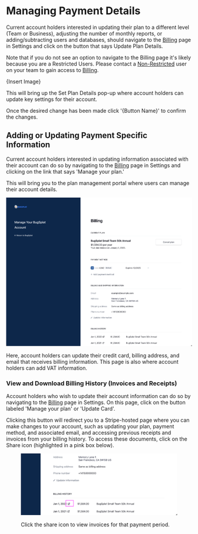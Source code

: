 # Managing Payment Details

Current account holders interested in updating their plan to a different level (Team or Business), adjusting the number of monthly reports, or adding/subtracting users and databases, should navigate to the [Billing](https://app.bugsplat.com/v2/settings/company/billing) page in Settings and click on the button that says Update Plan Details.

Note that if you do not see an option to navigate to the Billing page it's likely because you are a Restricted Users. Please contact a [Non-Restricted](../introduction/user-permissions.md) user on your team to gain access to [Billing](../billing/).

{Insert Image}

This will bring up the Set Plan Details pop-up where account holders can update key settings for their account.

Once the desired change has been made click '{Button Name}' to confirm the changes.

## Adding or Updating Payment Specific Information

Current account holders interested in updating information associated with their account can do so by navigating to the [Billing](https://app.bugsplat.com/v2/settings/company/billing) page in Settings and clicking on the link that says 'Manage your plan.'

This will bring you to the plan management portal where users can manage their account details.

![](../../.gitbook/assets/billing-management-potral.png)

Here, account holders can update their credit card, billing address, and email that receives billing information. This page is also where account holders can add VAT information.

### View and Download Billing History (Invoices and Receipts)&#x20;

Account holders who wish to update their account information can do so by navigating to the [Billing](https://app.bugsplat.com/v2/settings/company/billing) page in Settings. On this page, click on the button labeled 'Manage your plan' or 'Update Card'.

Clicking this button will redirect you to a Stripe-hosted page where you can make changes to your account, such as updating your plan, payment method, and associated email, and accessing previous receipts and invoices from your billing history. To access these documents, click on the Share icon (highlighted in a pink box below).

<figure><img src="../../.gitbook/assets/billing-management-potral-view-invoice.png" alt=""><figcaption><p>Click the share icon to view invoices for that payment period.</p></figcaption></figure>

